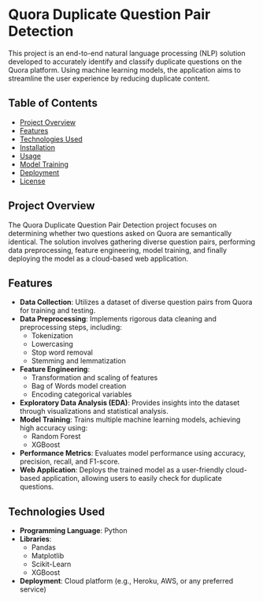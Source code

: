 # Quora Duplicate Question Pair Detection

This project is an end-to-end natural language processing (NLP) solution developed to accurately identify and classify duplicate questions on the Quora platform. Using machine learning models, the application aims to streamline the user experience by reducing duplicate content.

## Table of Contents

- [Project Overview](#project-overview)
- [Features](#features)
- [Technologies Used](#technologies-used)
- [Installation](#installation)
- [Usage](#usage)
- [Model Training](#model-training)
- [Deployment](#deployment)
- [License](#license)

## Project Overview

The Quora Duplicate Question Pair Detection project focuses on determining whether two questions asked on Quora are semantically identical. The solution involves gathering diverse question pairs, performing data preprocessing, feature engineering, model training, and finally deploying the model as a cloud-based web application.

## Features

- **Data Collection**: Utilizes a dataset of diverse question pairs from Quora for training and testing.
- **Data Preprocessing**: Implements rigorous data cleaning and preprocessing steps, including:
  - Tokenization
  - Lowercasing
  - Stop word removal
  - Stemming and lemmatization
- **Feature Engineering**: 
  - Transformation and scaling of features
  - Bag of Words model creation
  - Encoding categorical variables
- **Exploratory Data Analysis (EDA)**: Provides insights into the dataset through visualizations and statistical analysis.
- **Model Training**: Trains multiple machine learning models, achieving high accuracy using:
  - Random Forest
  - XGBoost
- **Performance Metrics**: Evaluates model performance using accuracy, precision, recall, and F1-score.
- **Web Application**: Deploys the trained model as a user-friendly cloud-based application, allowing users to easily check for duplicate questions.

## Technologies Used

- **Programming Language**: Python
- **Libraries**: 
  - Pandas
  - Matplotlib
  - Scikit-Learn
  - XGBoost
- **Deployment**: Cloud platform (e.g., Heroku, AWS, or any preferred service)

